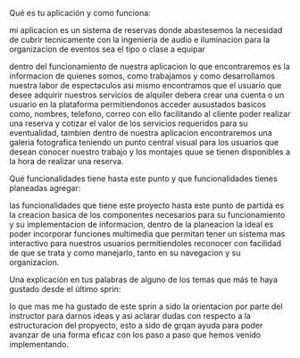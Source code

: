 Qué es tu aplicación y como funciona:

mi aplicacion es un sistema de reservas donde abastesemos la necesidad de cubrir tecnicamente con la ingenieria de audio e iluminacion para la organizacion de eventos sea el tipo o clase a equipar

dentro del funcionamiento de nuestra aplicacion lo que encontraremos es la informacion de quienes somos, como trabajamos y como desarrollamos nuestra labor de espectaculos
asi mismo encontramos que el usuario que desee adquirir nuestros servicios de alquiler debera crear una cuenta o un usuario en la plataforma permitiendonos acceder ausustados basicos como, nombres, telefono, correo con ello facilitando al cliente poder realizar una reserva y cotizar el valor de los servicios requeridos para su eventualidad, tambien dentro de nuestra aplicacion encontraremos una galeria fotografica teniendo un punto central visual para los usuarios que desean conocer nuestro trabajo y los montajes quue se tienen disponibles a la hora de realizar una reserva.

Qué funcionalidades tiene hasta este punto y que funcionalidades tienes planeadas agregar:

las funcionalidades que tiene este proyecto hasta este punto de partida es la creacion basica de los componentes necesarios para su funcionamiento y su implementacion de informacion, dentro de la planeacion la ideal es poder incorporar funciones multimedia que permitan tener un sistema mas interactivo para nuestros usuarios permitiendoles reconocer con facilidad de que se trata y como manejarlo, tanto en su navegacion y su organizacion.

Una explicación en tus palabras de alguno de los temas que más te haya gustado desde el último sprin:

lo que mas me ha gustado de este sprin a sido la orientacion por parte del instructor para darnos ideas y asi aclarar dudas con respecto a la estructuracion del propyecto,
esto a sido de grqan ayuda para poder avanzar de una forma eficaz con los paso a paso que hemos venido implementando.
